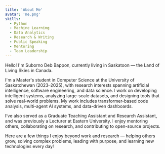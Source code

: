 ```yaml
---
title: 'About Me'
avatar: 'me.png'
skills:
  - Python
  - Machine Learning
  - Data Analytics
  - Research & Writing
  - Public Speaking
  - Mentoring
  - Team Leadership
---
```


Hello! I'm Suborno Deb Bappon, currently living in Saskatoon — the Land of Living Skies in Canada.

I'm a Master's student in Computer Science at the University of Saskatchewan (2023–2025), with research interests spanning artificial intelligence, software engineering, and data science. I work on developing intelligent systems, analyzing large-scale datasets, and designing tools that solve real-world problems. My work includes transformer-based code analysis, multi-agent AI systems, and data-driven dashboards.

I’ve also served as a Graduate Teaching Assistant and Research Assistant, and was previously a Lecturer at Eastern University. I enjoy mentoring others, collaborating on research, and contributing to open-source projects.

Here are a few things I enjoy beyond work and research — helping others grow, solving complex problems, leading with purpose, and learning new technologies every day!